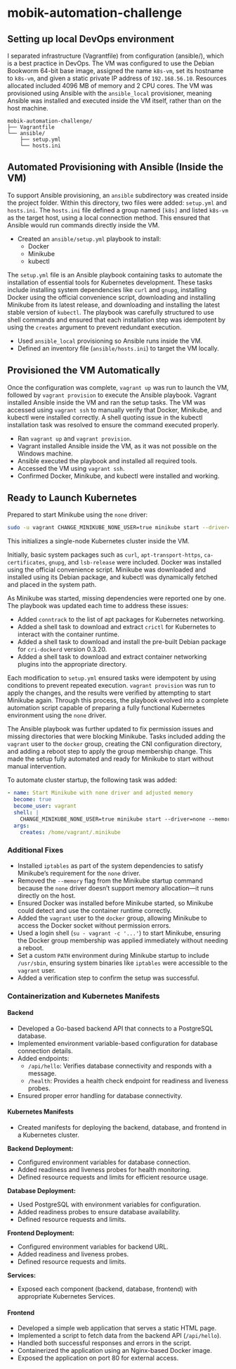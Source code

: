 # mobik-automation-challenge

## Setting up local DevOps environment

I separated infrastructure (Vagrantfile) from configuration (ansible/), which is a
best practice in DevOps. The VM was configured to use the Debian Bookworm 64-bit
base image, assigned the name `k8s-vm`, set its hostname to `k8s-vm`, and given a
static private IP address of `192.168.56.10`. Resources allocated included 4096 MB
of memory and 2 CPU cores. The VM was provisioned using Ansible with the
`ansible_local` provisioner, meaning Ansible was installed and executed inside the
VM itself, rather than on the host machine.

```code
mobik-automation-challenge/
├── Vagrantfile
└── ansible/
    ├── setup.yml
    └── hosts.ini
```

## Automated Provisioning with Ansible (Inside the VM)

To support Ansible provisioning, an `ansible` subdirectory was created inside the
project folder. Within this directory, two files were added: `setup.yml` and
`hosts.ini`. The `hosts.ini` file defined a group named `[k8s]` and listed `k8s-vm`
as the target host, using a local connection method. This ensured that Ansible
would run commands directly inside the VM.

- Created an `ansible/setup.yml` playbook to install:
  - Docker
  - Minikube
  - kubectl

The `setup.yml` file is an Ansible playbook containing tasks to automate the
installation of essential tools for Kubernetes development. These tasks include
installing system dependencies like `curl` and `gnupg`, installing Docker using
the official convenience script, downloading and installing Minikube from its
latest release, and downloading and installing the latest stable version of
`kubectl`. The playbook was carefully structured to use shell commands and ensured
that each installation step was idempotent by using the `creates` argument to
prevent redundant execution.

- Used `ansible_local` provisioning so Ansible runs inside the VM.
- Defined an inventory file (`ansible/hosts.ini`) to target the VM locally.

## Provisioned the VM Automatically

Once the configuration was complete, `vagrant up` was run to launch the VM,
followed by `vagrant provision` to execute the Ansible playbook. Vagrant installed
Ansible inside the VM and ran the setup tasks. The VM was accessed using
`vagrant ssh` to manually verify that Docker, Minikube, and kubectl were installed
correctly. A shell quoting issue in the kubectl installation task was resolved to
ensure the command executed properly.

- Ran `vagrant up` and `vagrant provision`.
- Vagrant installed Ansible inside the VM, as it was not possible on the Windows
  machine.
- Ansible executed the playbook and installed all required tools.
- Accessed the VM using `vagrant ssh`.
- Confirmed Docker, Minikube, and kubectl were installed and working.

## Ready to Launch Kubernetes

Prepared to start Minikube using the `none` driver:

```bash
sudo -u vagrant CHANGE_MINIKUBE_NONE_USER=true minikube start --driver=none
```

This initializes a single-node Kubernetes cluster inside the VM.

Initially, basic system packages such as `curl`, `apt-transport-https`,
`ca-certificates`, `gnupg`, and `lsb-release` were included. Docker was installed
using the official convenience script. Minikube was downloaded and installed using
its Debian package, and kubectl was dynamically fetched and placed in the system
path.

As Minikube was started, missing dependencies were reported one by one. The
playbook was updated each time to address these issues:

- Added `conntrack` to the list of apt packages for Kubernetes networking.
- Added a shell task to download and extract `crictl` for Kubernetes to interact
  with the container runtime.
- Added a shell task to download and install the pre-built Debian package for
  `cri-dockerd` version 0.3.20.
- Added a shell task to download and extract container networking plugins into the
  appropriate directory.

Each modification to `setup.yml` ensured tasks were idempotent by using conditions
to prevent repeated execution. `vagrant provision` was run to apply the changes,
and the results were verified by attempting to start Minikube again. Through this
process, the playbook evolved into a complete automation script capable of
preparing a fully functional Kubernetes environment using the `none` driver.

The Ansible playbook was further updated to fix permission issues and missing
directories that were blocking Minikube. Tasks included adding the `vagrant` user
to the `docker` group, creating the CNI configuration directory, and adding a
reboot step to apply the group membership change. This made the setup fully
automated and ready for Minikube to start without manual intervention.

To automate cluster startup, the following task was added:

```yaml
- name: Start Minikube with none driver and adjusted memory
  become: true
  become_user: vagrant
  shell: |
    CHANGE_MINIKUBE_NONE_USER=true minikube start --driver=none --memory=2800mb
  args:
    creates: /home/vagrant/.minikube
```

### Additional Fixes

- Installed `iptables` as part of the system dependencies to satisfy Minikube’s
  requirement for the `none` driver.
- Removed the `--memory` flag from the Minikube startup command because the `none`
  driver doesn’t support memory allocation—it runs directly on the host.
- Ensured Docker was installed before Minikube started, so Minikube could detect
  and use the container runtime correctly.
- Added the `vagrant` user to the `docker` group, allowing Minikube to access the
  Docker socket without permission errors.
- Used a login shell (`su - vagrant -c '...'`) to start Minikube, ensuring the
  Docker group membership was applied immediately without needing a reboot.
- Set a custom `PATH` environment during Minikube startup to include `/usr/sbin`,
  ensuring system binaries like `iptables` were accessible to the `vagrant` user.
- Added a verification step to confirm the setup was successful.

### Containerization and Kubernetes Manifests

#### Backend

- Developed a Go-based backend API that connects to a PostgreSQL database.
- Implemented environment variable-based configuration for database connection details.
- Added endpoints:
  - `/api/hello`: Verifies database connectivity and responds with a message.
  - `/health`: Provides a health check endpoint for readiness and liveness probes.
- Ensured proper error handling for database connectivity.

#### Kubernetes Manifests

- Created manifests for deploying the backend, database, and frontend in a Kubernetes cluster.

**Backend Deployment:**

- Configured environment variables for database connection.
- Added readiness and liveness probes for health monitoring.
- Defined resource requests and limits for efficient resource usage.

**Database Deployment:**

- Used PostgreSQL with environment variables for configuration.
- Added readiness probes to ensure database availability.
- Defined resource requests and limits.

**Frontend Deployment:**

- Configured environment variables for backend URL.
- Added readiness and liveness probes.
- Defined resource requests and limits.

**Services:**

- Exposed each component (backend, database, frontend) with appropriate Kubernetes Services.

#### Frontend

- Developed a simple web application that serves a static HTML page.
- Implemented a script to fetch data from the backend API (`/api/hello`).
- Handled both successful responses and errors in the script.
- Containerized the application using an Nginx-based Docker image.
- Exposed the application on port 80 for external access.
